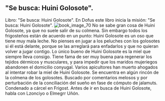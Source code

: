 ## "Se busca: Huini Golosote".
Libro: "Se busca: Huini Golosote".
En Dofus este libro inicia la misión: "Se busca: Huini Golosote".
![book_image_70](https://media.discordapp.net/attachments/1105643336989159555/1105648214473986098/70.jpg)
No se sabe gran cosa de Huini Golosote, ya que no suele salir de su colmena. Sin embargo todos los frigosteños están de acuerdo en un punto: Huini Golosote es un oso que tiene muy mala leche. No pienses en jugar a los peluches con los golosotes si él está delante, porque se las arreglará para enfadarlos y que no quieran volver a jugar contigo.
Lo único bueno de Huini Golosote es la miel que siempre lleva consigo. Tiene fama de ser muy buena para regenerar los tejidos dérmicos y musculares, y para impedir que los maridos mujeriegos abandonen el domicilio conyugal.
Varios apicultores han muerto ahogados al intentar robar la miel de Huini Golosote.
Se encuentra en algún rincón de la colmena de los golosotes.
Buscado por comentarios melosos y por perturbación de la conciliación del sueño en fase de cómputo de jalamuts.
Condenado a cárcel en Frigost.
Antes de ir en busca de Huini Golosote, habla con Lzonciyo o Elmegrr Uñón.